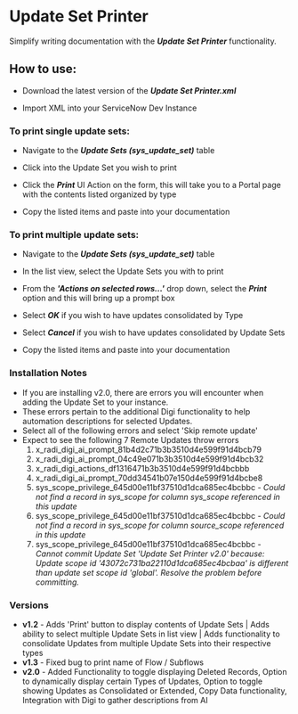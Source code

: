# Update Set Printer

Simplify writing documentation with the ***Update Set Printer*** functionality.

## How to use:

 * Download the latest version of the ***Update Set Printer.xml*** 

 * Import XML into your ServiceNow Dev Instance

### To print single update sets:

  * Navigate to the ***Update Sets (sys_update_set)*** table
  
  * Click into the Update Set you wish to print
  
  * Click the ***Print*** UI Action on the form, this will take you to a Portal page with the contents listed organized by type
  
  * Copy the listed items and paste into your documentation

### To print multiple update sets:

  * Navigate to the ***Update Sets (sys_update_set)*** table

  * In the list view, select the Update Sets you with to print
  
  * From the ***'Actions on selected rows...'*** drop down, select the ***Print*** option and this will bring up a prompt box

  * Select ***OK*** if you wish to have updates consolidated by Type

  * Select ***Cancel*** if you wish to have updates consolidated by Update Sets
  
  * Copy the listed items and paste into your documentation

### Installation Notes
  * If you are installing v2.0, there are errors you will encounter when adding the Update Set to your instance.
  * These errors pertain to the additional Digi functionality to help automation descriptions for selected Updates.
  * Select all of the following errors and select 'Skip remote update'
  * Expect to see the following 7 Remote Updates throw errors
     1. x_radi_digi_ai_prompt_81b4d2c71b3b3510d4e599f91d4bcb79
     2. x_radi_digi_ai_prompt_04c49e071b3b3510d4e599f91d4bcb32
     3. x_radi_digi_actions_df1316471b3b3510d4e599f91d4bcbbb
     4. x_radi_digi_ai_prompt_70dd34541b07e150d4e599f91d4bcbe8
     5. sys_scope_privilege_645d00e11bf37510d1dca685ec4bcbbc - *Could not find a record in sys_scope for column sys_scope referenced in this update*
     6. sys_scope_privilege_645d00e11bf37510d1dca685ec4bcbbc - *Could not find a record in sys_scope for column source_scope referenced in this update*	
     7. sys_scope_privilege_645d00e11bf37510d1dca685ec4bcbbc - *Cannot commit Update Set 'Update Set Printer v2.0' because: Update scope id '43072c731ba22110d1dca685ec4bcbaa' is different than update set scope id 'global'. Resolve the problem before committing.*


### Versions
  * **v1.2** - Adds 'Print' button to display contents of Update Sets | Adds ability to select multiple Update Sets in list view | Adds functionality to consolidate Updates from multiple Update Sets into their respective types
  * **v1.3** - Fixed bug to print name of Flow / Subflows
  * **v2.0** - Added Functionality to toggle displaying Deleted Records, Option to dynamically display certain Types of Updates, Option to toggle showing Updates as Consolidated or Extended, Copy Data functionality, Integration with Digi to gather descriptions from AI
